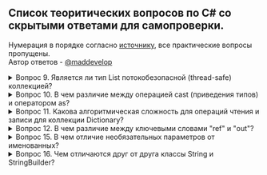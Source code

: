 ## Список теоритических вопросов по C# со скрытыми ответами для самопроверки.
Нумерация в порядке согласно [источнику](https://metanit.com/sharp/interview/), все практические вопросы пропущены.   
Автор ответов - [@maddevelop](https://teletype.in/@maddevelop)

<details><summary>Вопрос 9. Является ли тип List потокобезопасной (thread-safe) коллекцией?</summary>
>Тип List может быть потокобезопасным в операциях чтения.   
>Пользовательский код должен обеспечивать всю синхронизацию при параллельном добавлении элементов в несколько потоков или удалении элементов из них.
</details>

<details><summary>Вопрос 10. В чем различие между операцией cast (приведения типов) и оператором as?</summary>

В случае ошибки cast выбрасывает исключение InvalidCastException, а оператор as возвращает null
</details>

<details><summary>Вопрос 11. Какова алгоритмическая сложность для операций чтения и записи для коллекции Dictionary?</summary>

Чтение очень быстрое, потому что используются хэш-таблицы и сложность в этом случае стремится к O(1).
Запись проходит тоже очень быстро (O(1)), в том случае если .Count меньше емкости, если же больше, то скорость стремится к O(n).
</details>

<details><summary>Вопрос 12. В чем различие между ключевыми словами "ref" и "out"?</summary>

Параметр с ключевым слово out может быть не инициализирован, а параметр с ключевым словом ref обязательно должен быть инииализирован до вызова метода, который использует эти параметры.
</details>

<details><summary>Вопрос 15. В чем отличие необязательных параметров от именованных?</summary>

Необязательные параметры позволяют опускать аргументы функции, в то время как именованные параметры разрешают передавать аргументы по названию параметра.

Можно, например присвоить второму и третьему параметру функции значения по-умолчанию:
```csharp
public void optionalParamFunc(int p1, int p2 = 2, int p3 = 3); 
optionalParamFunc(1, p3:10); //это эквивалентно optionalParamFunc(1,2,10);
```
</details>

<details><summary>Вопрос 16. Чем отличаются друг от друга классы String и StringBuilder?</summary>

объект класса String представляет собой неизменяемую строку.   
Когда выполняется какой-нибудь метод класса String, система создает новый объект в памяти с выделением ему достаточного места.   
Объект класса StringBuilder представляет собой динамическую строку.   
При создании строки StringBuilder выделяет памяти больше, чем необходимо этой строке, а при добавлении к ней каких-либо элементов строка не пересоздается заново.   
В том случае если выделенной памяти не будет хватать для добавления новых элементов, то емкость объекта будет увеличена.

<details><summary>Вопрос 17

Какие отличие между значимыми и ссылочными типами?

Ответ: значимые типы (value type) хранятся в стеке. Стек - это структура данных, которая растет снизу вверх: каждый новый элемент помещаются поверх предыдущего. Время жизни переменных таких типов ограничено их контекстом. Физически стек - это некоторая область памяти в адресном пространстве. А ссылочные типы (reference type) хранятся в куче, это другая область памяти, которую можно представить как неупорядоченный набор различных объектов. Когда создаётся объект ссылочного типа в стеке помещается ссылка на адрес в куче. Когда этот объект перестает использоваться, то ссылка уничтожается, а память в куче очищается.
<details><summary>Вопрос 18

Как и зачем использовать конструкцию Using в C#?

Ответ: Ключевое слово Using упрощает работу с объектами которые реализуют интерфейс IDisposable.

Интерфейс IDisposable содержит один метод .Dispose(), который используется для освобождения ресурсов, которые захватил объект. При использовании Using не обязательно явно вызывать .Dispose() для объекта.

 using (SqlConnection conn = new SqlConnection()) { 
// какая-нибудь SQL операция 
} 

При этом компилятор генерирует следующий код:

SqlConnection conn = new SqlConnection(); 
try { 
 
} finally { 
    // здесь для conn вызывается .Dispose() 
} 

<details><summary>Вопрос 19

В чем отличие использования Finalize и Dispose?

Ответ: Dispose нужен для освобождения ресурсов "здесь и сейчас" (а точнее вызов Dispose сигнализирует, что нужно освободить ресурс, но не факт это случится в тот же момент). Необходимость и преимущество интерфейса IDisposable именно в том, что его реализация позволяет освобождать ресурсы не тогда, когда до них доберется сборщик мусора, а тогда, когда это нужно программисту. Ресурсы могут быть дорогими, и держать их в памяти неопределенно долгое время может быть слишком расточительным.

Что качается деструкторов в C#, то их нет вовсе, но есть финализаторы. Разница в том, что время вызова финализатора не определено. Его вызвать вручную нельзя это делается автоматически, в отличии от Dispose, который предназначен для такого.

Finalize выполняется перед уничтожением объекта. Можно сказать, что это "последний шанс" освободить ресурсы корректно. Определять этот метод имеет смысл только в случае, если класс имеет доступ к каким-либо неуправляемым ресурсам.
<details><summary>Вопрос 20

В чем основные отличия класса от структуры в языке C#?

Ответ: Основные отличия класса от структуры следующие: 

1. Структура является размерным типом, а класс – ссылочным.

2. Все структурные типы неявно наследуются от System.ValueType, они не бывают абстрактными и всегда неявно запечатаны (sealed)

3. При присваивании переменных структурного типа, создается копия данных

4. Объявления полей структуры не могут иметь инициализаторов

5. Различная интерпретация this для структуры и класса

6. Структура не может содержать конструктор без параметров

7. Структура не может содержать деструктор

8. Для ссылочных типов значение по умолчанию – null

9. При конвертировании между ссылочным и размерным типами происходит упаковка и распаковка.

<details><summary>Вопрос 21

Как можно сравнить строки в C#?

Ответ: Согласно MSDN существует несколько методов для сравнения строк:

    String.Compare - Сравнивает значения двух строк. Возвращает целочисленное значение.
    String.CompareOrdinal - Сравнивает две строки без учета локального языка и региональных параметров.Возвращает целочисленное значение.
    String.CompareTo - Сравнивает текущий строковый объект с другой строкой. Возвращает целочисленное значение.
    String.StartsWith - Определяет, начинается ли строка с переданной строки. Возвращает логическое значение.
    String.EndsWith - Определяет, заканчивается ли строка переданной строкой. Возвращает логическое значение.
    String.Equals - Определяет, совпадают ли две строки. Возвращает логическое значение.
    String.IndexOf - Возвращает индекс позиции символа или строки начиная с начала проверяемой строки.Возвращает целочисленное значение.
    String.LastIndexOf - Возвращает индекс позиции символа или строки начиная с конца проверяемой строки.Возвращает целочисленное значение.
    Так же можно использовать операторы != и ==. С их помощью строки сравниваются по значению, а если хочется сравнить строки по ссылке то можно применить такой вариант:

(object)str1 == (object)str2

Но в этом случае не стоит забывать об интернировании.
<details><summary>Вопрос 22

Что такое управляемый код и CLR? Основные требования к управляемому коду.

Ответ: управляемый код - код программы исполняемый под управлением CLR (Виртуальной машиной .Net)

CLR (общеязыковая исполняющая среда) — исполняющая среда для байт-кода CIL (MSIL), в которой компилируются программы, написанные на .NET-совместимых языках программирования (C#, Managed C++, Visual Basic .NET, F# и прочие). CLR является одним из основных компонентов пакета Microsoft .NET Framework.

Написанный управляемый код должен быть полностью совместим с CTS(Common Type System), который поддерживают все .Net совместимые языки.
<details><summary>Вопрос 23

Разница IEnumerable<T> и IQueryable<T> при работе с удаленной БД ?

Ответ: сначала нужно сказать, что:

    IEnumerable относится к System.Collection (Linq to Object)
    IQueryable относится к System.Linq (Linq to Sql)

При этом, стоит отметить, что IEnumerable родитель для IQueryable.

Разницу между ними хорошо видна при работе с БД (например технологией EF).

    IEnumerable. Объект IEnumerable представляет набор данных в памяти и может перемещаться по этим данным только вперед.

Например:

IEnumerable<Phone> phoneIEnum = db.Phones;
var phones=phoneIEnum.Where(p => p.Id > id).ToList()

в этом случае фильтрация будет идти уже после выборки всех значений из БД. То есть, при выполнении запроса, IEnumerable загружает все данные, и если требуется выполнить их фильтрацию, то она происходит на стороне клиента.

Запрос на стороне БД:

SELECT * FROM STUDENTS 

    IQueryable. Он располагается в пространстве имен System.Linq. Объект предоставляет удаленный доступ к базе данных и позволяет перемещаться по данным как в прямом порядке от начала до конца, так и в обратном порядке. В процессе же выполнения запроса, происходит оптимизация запроса.

Используем тот же пример только с IQueryable:

IQueryable<Phone> phoneIQuer = db.Phones;
var phones=phoneIQuer.Where(p => p.Id > id).ToList();

Здесь же при запросе будет производиться сразу фильтрация и будет возвращено только то, что нужно нам. Стоит отметить, что сам запрос будет отрабатываться чуть медленнее, чем запрос, возвращающий объект IEnumerable.

Запрос на стороне БД:

SELECT * FROM STUDENTS 
    WHERE AGE > 25 

<details><summary>Вопрос 24

Что такое абстракция и как она связана с ООП?

Ответ: Под абстракцией понимается модель реальной жизни упрощенная для решения конкретной задачи, которая выражена в объекте, т.е. любой объект - это абстракция, т.к. она только частично описывает реальную сущность. Поэтому любой объект можно считать абстракцией и он только частично описывает реальную сущность. Во время преобразования реальных сущностный в объект, то он лишается тех характеристик, которые являются несущественными деталями.

Например можно составить упрощенный класс человека, который умеет двигаться, а от всего остального мы абстрагируемся (в данным случае несущественно то, что он умеет дышать, кушать, видеть, слышать и т. д.)

class Man 
{
  public void Move(bool run)
  {
    if(run)
    {
      Run();	
    }
    else
    {
      Walk();
    }
  }
  private void Walk()
  {
    Console.WriteLine("Man is walking.");
  }
  private void Run()
  {
    Console.WriteLine("Man is running.");
  }
}

<details><summary>Вопрос 25

Что такое IoC(Inversion of Control/инверсия управления) и для чего она нужна?

Ответ: Inversion of Control (инверсия управления) — это некий абстрактный принцип, набор рекомендаций для написания слабо связанного кода. Суть которого в том, что каждый компонент системы должен быть как можно более изолированным от других, не полагаясь в своей работе на детали конкретной реализации других компонентов.
Вопрос 26

Что такое DI(Dependency Injection) контейнер?

Ответ: DI контейнер это один из способов реализации принципа IoC. Этот контейнер знает о всех интерфейсах и их реализациях в системе и умеет их сопоставлять. Перед началом работы с ним необходимо зарегистрировать известные типы и их сопоставления(интерфейс-->реализация).
<details><summary>Вопрос 27

Какие реализации DI контейнеров вы знаете на C#. Какой DI контейнер является лучшим?

Ответ: Castle Windsor, Autofac, Ninject, Unity...и так далее, на самом деле их очень много. На счет того, какой из них лучший не совсем корректный вопрос. Все зависит от конкретной реализации.
<details><summary>Вопрос 28

Что подразумевается под свойствами в C#?

Ответ: В C# существуют специальные методы доступа, которые и именуются свойствами. Они обеспечивают простой доступ к полям класса для получения или установки их значения

[модификатор_доступа] возвращаемый_тип название
{
	//код свойства
}

Стандартной определение свойства содержит блоки get и set. В блоке get возвращается значение поля, а в блоке set устанавливается с помощью параметра value, которое представляет передаваемое значение.

private string _name;
public string Name
{
	get { return _name; }
	set { _name = value; }
}

Свойства позволяют добавить логику, которая может быть необходима, например, при присвоении переменной класса какого-либо значения. Блоки set и get не обязательно одновременно должны присутствовать в свойстве. Если свойство определяют только блок get, то такое свойство доступно только для чтения - мы можем получить его значение, но не установить. И, наоборот, если свойство имеет только блок set, тогда это свойство доступно только для записи.

Более подр��бно можно почитать здесь.
<details><summary>Вопрос 29

Что такое assembly manifest (манифест сборки)?

Ответ: Манифест сборки содержит все метаданные, необходимые для задания требований сборки к версиям и удостоверения безопасности, а также все метаданные, необходимые для определения области действия сборки и разрешения ссылок на ресурсы и классы. Манифест сборки может храниться в PE-файле (EXE или DLL) с кодом MSIL или же в отдельном PE-файле, содержащем только данные манифеста.

Манифест сборки предназначен для следующих задач:

    перечисление файлов, составляющих сборку;
    сопоставление ссылок на типы и ресурсы сборки с файлами, содержащими объявления и реализации этих типов и ресурсов;
    перечисление других сборок, от которых зависит эта сборка;
    обеспечение косвенного обращения пользователей сборки к подробностям ее реализации;
    предоставление собственного описания сборки;

Жмяк на ссылку
<details><summary>Вопрос 30

Что такое GAC? Возможно ли поместить два файла с одинаковым именем в Global Assembly Cache?

Ответ: GAC (Global Assembly Cache) - глобальный кэш сборок, место где хранятся разделяемые сборки. Местоположение кэша сборок отличается в зависимости от версии .NET, установленной на локальной машине. До .NET 4.0 глобальный кэш находился в каталоге C:\Windows\assembly. Начиная же с версии .NET 4.0 кэш сборок размещается по пути C:\Windows\Microsoft.NET\assembly\GAC_MSIL.

В GAC нельзя помещать полностью одинаковые сборки (сборки с полностью совпадающим сложным именем). Сложное имя сборки состоит из нескольких частей:

    Имя сборки без расширения
    Номер версии. Благодаря разграничению по версии можно использовать разные версии одной и ой же сборки
    Открытый ключ
    Необязательное значение для культуры (при локализации сборки)
    Цифровая подпись, которая создается с помощью хэш-значения содержимого сборки и значения секретного ключа. Секретный ключ представляет собой файл с расширением *.snk.

Так, что если совпадает у двух сборок только имена сборки, а все остальное отличается, то их можно помещать в GAC вместе.
